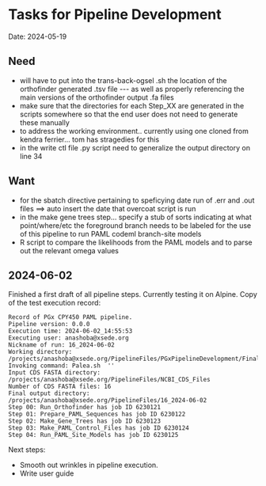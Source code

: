 # Tasks for Pipeline Development
Date: 2024-05-19

## Need
- will have to put into the trans-back-ogsel .sh the location of the orthofinder generated .tsv file --- as well as properly referencing the main versions of the orthofinder output .fa files
- make sure that the directories for each Step_XX are generated in the scripts  somewhere so that the end user does not need to generate these manually
- to address the working environment.. currently using one cloned from kendra ferrier... tom has stragedies for this
- in the write ctl file .py script need to generalize the output directory on line 34

## Want
- for the sbatch directive pertaining to speficying date run of .err and .out files ==> auto insert the date that overcoat script is run
- in the make gene trees step... specify a stub of sorts indicating at what point/where/etc the foreground branch needs to be labeled for the use of this pipeline to run PAML codeml branch-site models
- R script to compare the likelihoods from the PAML models and to parse out the relevant omega values


## 2024-06-02

Finished a first draft of all pipeline steps. Currently testing it on Alpine. Copy of the test execution record:

```
Record of PGx CPY450 PAML pipeline.
Pipeline version: 0.0.0
Execution time: 2024-06-02_14:55:53
Executing user: anashoba@xsede.org
Nickname of run: 16_2024-06-02
Working directory: /projects/anashoba@xsede.org/PipelineFiles/PGxPipelineDevelopment/Final_Pipeline_Scripts
Invoking command: Palea.sh  ''
Input CDS FASTA directory: /projects/anashoba@xsede.org/PipelineFiles/NCBI_CDS_Files
Number of CDS FASTA files: 16
Final output directory: /projects/anashoba@xsede.org/PipelineFiles/16_2024-06-02
Step 00: Run_Orthofinder has job ID 6230121
Step 01: Prepare_PAML_Sequences has job ID 6230122
Step 02: Make_Gene_Trees has job ID 6230123
Step 03: Make_PAML_Control_Files has job ID 6230124
Step 04: Run_PAML_Site_Models has job ID 6230125
```

Next steps:

- Smooth out wrinkles in pipeline execution.
- Write user guide
